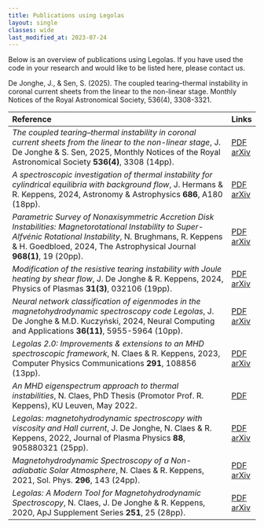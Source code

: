 ```yaml
---
title: Publications using Legolas
layout: single
classes: wide
last_modified_at: 2023-07-24
---
```


Below is an overview of publications using Legolas. If you have used the code in your research and would like to be listed here, please contact us.

De Jonghe, J., & Sen, S. (2025). The coupled tearing–thermal instability in coronal current sheets from the linear to the non-linear stage. Monthly Notices of the Royal Astronomical Society, 536(4), 3308-3321.

| Reference | Links |
|:--------- |:----- |
| _The coupled tearing–thermal instability in coronal current sheets from the linear to the non-linear stage_, J. De Jonghe & S. Sen, 2025, Monthly Notices of the Royal Astronomical Society **536(4)**, 3308 (14pp). | [PDF](https://watermark.silverchair.com/stae2740.pdf?token=AQECAHi208BE49Ooan9kkhW_Ercy7Dm3ZL_9Cf3qfKAc485ysgAAA1swggNXBgkqhkiG9w0BBwagggNIMIIDRAIBADCCAz0GCSqGSIb3DQEHATAeBglghkgBZQMEAS4wEQQM9p0fH2c7zodQIXFRAgEQgIIDDkI3PhHjzFMPsXeMoKUB1rkFyLFcO5o5Cl3sjJ2sZCThEHSI73Q5ou9QIdjFkl6ueCpvgScPUqNQv7JeB5ohvN4-x2ISI7HFL8pF3JUaVd9DhnAgsvy9APHMruLE7oA1b0Ps4coWHEmYoBeI19_PtCo7EscaFK17fOYg-UJJFfzHJKqU7llE69-rlH_Q9-HvM4ohiNSSzuRt207ufShAK73we-Cc8FFLFIy2zJGyk3hb-wWAyyalo1RBDH-2BCVPhEryipENdYm2oGQZWNFfg4T75FGm_5TGifzrd_ZWWfBJKgrUUuUQl0qCCpeKblvqBm7z0glWsgY4v1N-OKrJMFi9AprWga1AcOn83cViQQl_GuXOMSjOXjXORoqDo7aipSt6dUXtBjqzp-0gbCwkxvcammWNbi2GL9SFsf0vx6KrGqCDI90KwlDw87Tr_Xn2112j_vOIt9i-erzWvQ7f78LU4e-e88yt_-uEfmY2mv5YRlPlkdD7VQsWbnoSqui-P3xnzGG39VSIoZTNjB70tazF82o4qTK5GPOyHzoIvoYdYdx5WGqHXcQsqOktRLqxJ8OWpBXpo78-SLOZMiuY1aJIXm9HAbOm1PyBNuulbRGDY_bBICXgHzMbbrV9pcrWCJZi_U1BQ0_nKva_ohAIEsVz6dEB1GrAu_AbT09wDZH7h3td1ke6D0tzkvnScOkCK0wINFjmCumoBVFJsZ3QoboN0ndmR2oKZ7obNjMKOtNo9hZDIKhlJnJIey5pzAA7bnSYji7TfRUczMFTKomU8scL6nGE6PLpIh__DyT35-zlZKBEl-3rnhDl2-q8OGMN8ik3XpbCdkK659YZ1EevXDl0MBsJBgZQrlVgEKTj-CEghmNThmWvYQonjZQ8pc2ffGxq5Tz9sBzMMNj1lstrvUvVxINuobbc8SwOR7t1c_VdwPfYqt9ct1696JJgY0Hjr5LrQpniwZ3l52KR_-zIWWP-FI75iqku9BFOvY77Q5pVvk0mm_uvfgNFcJLKgo12f8YuTL29Jzs_mFXi1_7f) <br> [arXiv](https://arxiv.org/pdf/2412.07427.pdf) |
| _A spectroscopic investigation of thermal instability for cylindrical equilibria with background flow_, J. Hermans & R. Keppens, 2024, Astronomy & Astrophysics **686**, A180 (18pp). | [PDF](https://www.aanda.org/articles/aa/pdf/2024/06/aa48337-23.pdf) <br> [arXiv](https://arxiv.org/pdf/2403.00082.pdf) |
| _Parametric Survey of Nonaxisymmetric Accretion Disk Instabilities: Magnetorotational Instability to Super-Alfvénic Rotational Instability_, N. Brughmans, R. Keppens & H. Goedbloed, 2024, The Astrophysical Journal **968(1)**, 19 (20pp). | [PDF](https://iopscience.iop.org/article/10.3847/1538-4357/ad3d52/pdf) <br> [arXiv](https://arxiv.org/pdf/2404.06925.pdf) |
| _Modification of the resistive tearing instability with Joule heating by shear flow_, J. De Jonghe & R. Keppens, 2024, Physics of Plasmas **31(3)**, 032106 (19pp). | [PDF](https://watermark.silverchair.com/032106_1_5.0180535.pdf?token=AQECAHi208BE49Ooan9kkhW_Ercy7Dm3ZL_9Cf3qfKAc485ysgAAB3gwggd0BgkqhkiG9w0BBwagggdlMIIHYQIBADCCB1oGCSqGSIb3DQEHATAeBglghkgBZQMEAS4wEQQMx5YYpa82SVyyvUsOAgEQgIIHK98uXwP4t2DKvDRGkpK03kT_KLNG51VcAJqCbwRelCxw8cLdbbsGFkjf4Hw0Et58tcs7uXyD34TbNWyfOVVzjc95iC5Pi6KjNgkxp8_Osany_4bCQuWdoZkEMJhniuO2HpYRhIrYqZWalbEHmzXGMo4h1DL-_gSAGVBxvst88fpesNeTio5VCCGLqbKTqtGJdKH4alrmgnMOho4uHMPJyK2ctRXJVb7ahcwByrvUz9OEJ5akfX1qM2KdmuaE89tltS13Sz0ndsSKseUZJwttphJ1bzs2sOWIVuK7alqyBv9UtXka9xdHXmCACTsN8SozXO_gx-tfm_GGxJrl1Q2FGww6HenyXIC6pD3BbytbqCvB_HGe5DwkIeQLAgktikjmG0qgZp7DdNCEqTj3D4_vqjdNLd7gWapBuo0Qkg4Sjl-m1hxXJFD9TPMWgaKyafCh-C03WcfxCe4tSSHFPI9xRuFZvGAvA7xU3oA1WikRwrboujj-3TKUANEya7IWUH7w7CXp3Olt5W3eRwdx1FY3rYKYumLDmlprjbvyQTk-q7D-Q4eULwZwuW0nf0lpQ_gSWIF1M61EuQlfsNcXpPkaBWrjoAj1trfnbKQSXMGwauWqcHAN61tlNgRsS6SeN4vvh8HUH8aqYnUvWH7QUmLDhiy5JjsCfbU59rMTz6xOSzDftfM0c0A2Prel-fYGrplArRJVnI4kcOlpAjupSty67CPL0h_ABjQveXFZosHvdwS14Jzq3igzN46kN2tee7k-myKugEj3z9KV3vOpJZVq7XThXkxIHHNQCvUGKfiVuS1MMfauhDAj1RqLIirupCGCcC82u3yZfkLOnK_vmwQ2KwXfpWUxavWqgz0WH6NapX_jCV7DsTKcaj3xqM72MjpS4s1LWCZH0CL8aTadQR9ySjBFEDBua-GiH6cm8SiSTKj-vAlL_WazJ87_sHpxSHyxG0Ncm4n4QmthkffJn2SK5Z_2vni5QvssEjfZSzGfQ01CPteh5FgV_CLAccGXx7_oLq18rESkrYuAqiXQkeetlSDLF7dPGPzjQq_FyPRIdCTvHZi05lO8UujRDmZ_H6N2Yy5TFktpmLGK2sHfcKnzrtQbjU5nLWWOrFDDxW9VTt9GhMSOj9bFawg2D_Fzj1ut3gFofC6lfI-m2ywjMNlmRnypspecdwjQpvVUQ4wqeFh-jVW9wh17I_buRjRhyDKUIQuUGLZ9SrceTU1g_f-AyJOsiP_5nugdjK6-hMF4ZmHsuL3z1F5ppEEiTF8ImWorKEwcf3XVojLvY7Xzxf4disnF5GICRhYIG18oZWV_TAoWmhsbkLzojndxjbapbWJqCuaN6WKMsVE_c7l5pcGrzFIAjmBEVN-DDaLeErfnOioAo_DWCUTMr9m1D6dmSGUuCQZv_UOqCQRJDBm2orefe9uDqc6jGVEwlaaMzyJ6ftKnoUDkt_uCNZSJh5FPhpToIUJkuDn9-2ZhzVOCVzuTaKXzpHoRJLNxvg62Boo8Ud9X0uFhhB3GyfFLsh5YBgezpTpqPedbuk7Y6Pl45qkS6InqTefyOa-Ie7FCv-NN2QY_3auErLRxFrU0RpCoONPD9twkJ951Rr7OYfj5C6eSm-PH10dR3jvK6qUA4qm4X7rs4mTVBUEj6-b41OOPxLgYDFZ5VIjiFjlxY0k23hfQiizY1nJXtV2C-vK0uJe5c1e8JiSef4lOw50te4j1UTspMc0TD1iWxyynfORmvQlxKb2df1-zTiJh_ArgMeNUf8G-Mf7YV1OL3XHutDbMZtDiwdxyQp-gTtUTIQaH_CFp7wAx6IVcNUYP0M-Vyz4scJp6sJ3gdk94-lQKxImxmXxJX3owOecwYbJACuvyjHxtFjPEvcHUx9hrA_0-Q2wo14tPSNHi5JlIFq0wvQEjbMG6NNMo-hTYgEkCHx8jitXd8WwVVcYu2D8d85dSPFGxvalsQouEX1vRaCAEGGrw8tsNaV5bYgxKsgvQxqS7XIE2wJsg2RrL86q9-hbkdtvzWynSNMJ2-N9tSauHQT-_V3cthqoOh9nxA-YUVnpYp6qJO3HBX7j_MNvff8IbjBmYKRI4BCfXYS3FVYCG7tgM56qGk2wjAFnaET2Mn8GLeoBeZnJOt39yc5Nwy-JyUIOcp62rgOYpSG7Am4iaO9-uPrx593DHR_A-iGVDJWU0jIGZ-5M_ChoHiKOEQfypwcG2-6cwbjTe7M_zbco3kI9_1tceDFXq38nRRhrcvoYAdmifzxcyt5dbx5Ag3TuRp1MEa5Oe0H4MmN3YpBKLYZdBho_SztYNTJAXjCUvkq8_1vQ8qfY27cNh3eco6cLv_haqo-VQkn0h6BO_NBlzEEkazY-L2PflTNah1L2gjt8N2uvsqFWfhcwJrUxT_UWb_7e7QfDWmInAmQDN15H5-_s0TeYjZdwHZ-_dul4sEOrT) <br> [arXiv](https://arxiv.org/pdf/2402.12005.pdf) |
| _Neural network classification of eigenmodes in the magnetohydrodynamic spectroscopy code Legolas_, J. De Jonghe & M.D. Kuczyński, 2024, Neural Computing and Applications **36(11)**, 5955-5964 (10pp). | [PDF](https://link.springer.com/content/pdf/10.1007/s00521-023-09403-1.pdf) <br> [arXiv](https://arxiv.org/pdf/2312.08490.pdf) |
| _Legolas 2.0: Improvements & extensions to an MHD spectroscopic framework_, N. Claes & R. Keppens, 2023, Computer Physics Communications **291**, 108856 (13pp). | [PDF](https://www.sciencedirect.com/science/article/abs/pii/S0010465523002011) <br> [arXiv](https://arxiv.org/pdf/2307.10145.pdf) |
| _An MHD eigenspectrum approach to thermal instabilities_, N. Claes, PhD Thesis (Promotor Prof. R. Keppens), KU Leuven, May 2022. | [PDF](https://perswww.kuleuven.be/~u0016541/MHD_sheets_pdf/thesisNiels.pdf) |
| _Legolas: magnetohydrodynamic spectroscopy with viscosity and Hall current_, J. De Jonghe, N. Claes & R. Keppens, 2022, Journal of Plasma Physics **88**, 905880321 (25pp). | [PDF](https://www.cambridge.org/core/journals/journal-of-plasma-physics/article/legolas-magnetohydrodynamic-spectroscopy-with-viscosity-and-hall-current/352E1C5E7843B129E74A21895F23D1A3) <br> [arXiv](https://arxiv.org/pdf/2206.07377.pdf) |
| _Magnetohydrodynamic Spectroscopy of a Non-adiabatic Solar Atmosphere_, N. Claes & R. Keppens, 2021, Sol. Phys. **296**, 143 (24pp). | [PDF](https://link.springer.com/article/10.1007/s11207-021-01894-2) <br> [arXiv](https://arxiv.org/pdf/2108.09467.pdf) |
| _Legolas: A Modern Tool for Magnetohydrodynamic Spectroscopy_, N. Claes, J. De Jonghe & R. Keppens, 2020, ApJ Supplement Series **251**, 25 (28pp).  | [PDF](https://iopscience.iop.org/article/10.3847/1538-4365/abc5c4/pdf) <br> [arXiv](https://arxiv.org/pdf/2010.14148.pdf) |
